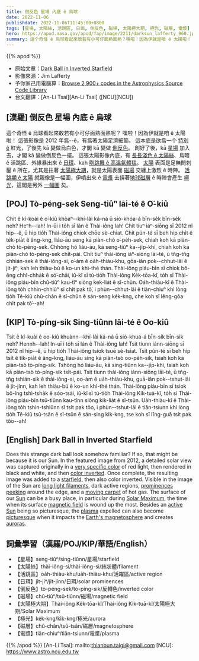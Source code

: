 ```yaml
---
title: 倒反色 星場 內底 ê 烏球
date: 2022-11-06
publishdate: 2022-11-06T11:45:00+0800
tags: [星場, 太陽絲, 活跳區, 日珥, 倒反色, 磁場, 太陽極大期, 極光, 磁層, 電漿]
hero: https://apod.nasa.gov/apod/fap/image/2211/darksun_lafferty_960.jpg
summary: 這个奇怪 ê 烏球看起來敢若有小可仔面熟面熟？嘿啦！因為伊就是咱 ê 太陽啦！
---
```


{{% apod %}}

- 原始文章：[Dark Ball in Inverted Starfield](https://apod.nasa.gov/apod/ap221106.html)
- 影像來源：Jim Lafferty 
- 予你家己用電腦算：[Browse 2,900+ codes in the Astrophysics Source Code Library](http://ascl.net/)
- 台文翻譯：[An-Li Tsai][An-Li Tsai] ([NCU][NCU])

## [漢羅] 倒反色 星場 內底 ê 烏球
這个奇怪 ê 烏球看起來敢若有小可仔面熟面熟呢？
嘿啦！因為伊就是咱 ê 太陽啦！
這張影像是 2012 年翕--ê，有翕著太陽足濟細節。
這本底是欲翕一个 [特別 ê][very specific color] 紅光，了後先 kā 變做烏白色，才閣 kā 變做 [倒反色][color inverted]。
創好了後，kā [星場][starfield t] 加入去，才閣 kā 變做倒反色一擺。
這張太陽影像內底，有 [長長淺色 ê 太陽絲][long light filaments t]、烏暗 ê 活跳區、外緣暴出來 ê [日珥][prominences peeking t]、kah [咧跳舞 ê 高溫氣體毯][moving carpet t]。
[太陽][Sun] 表面是足無閒刺鑿 ê 所在，尤其是拄著 [太陽極大期][Solar Maximum]，就是太陽表面 [磁場][magnetic field] 交纏上激烈 ê 時陣。
[活跳期 ê 太陽][active Sun] 就親像是一幅圖，伊噴出來 ê [電漿][plasma] 去挵著[地球磁層][Earth's magnetosphere] ê 時陣會產生 [極光][auroras]，這閣是另外 [一幅圖][picturesque] 矣。



## [POJ] Tò-péng-sek Seng-tiûⁿ lāi-té ê O͘-kiû
Chit ê kî-koài ê o͘-kiû khòaⁿ--khí-lâi ká-ná ū sió-khóa-á bīn-se̍k bīn-se̍k neh?
Heⁿh--lah! In-ūi i to̍h sī lán ê Thài-iông lah!
Chit tiuⁿ iáⁿ-siōng sī 2012 nî hip--ê, ū hip tio̍h Thài-iông chiok chōe sè-chiat.
Chit pún-té sī beh hip chi̍t ê te̍k-pia̍t ê âng-kng, liáu-āu seng kā piàn-chò o͘-pe̍h-sek, chiah koh kā piàn-chò tò-péng-sek.
Chhòng hó liáu-āu, kā seng-tiûⁿ ka--ji̍p-khì, chiah koh kā piàn-chò tò-péng-sek chi̍t-pái.
Chit tiuⁿ thài-iông iáⁿ-siōng lāi-té, ū tn̂g-tn̂g chhián-sek ê thài-iông-si, o͘-àm ê oa̍h-thiàu-khu, gōa-iân pok--chhut-lâi ê ji̍t-jíⁿ, kah leh thiàu-bú ê ko-un khì-thé thán.
Thài-iông piáu-bīn sī chiok bô-êng chhì-chha̍k ê só͘-chāi, iû-kî sī tú-tio̍h Thài-iông Ke̍k-tōa-kî, to̍h sī Thài-iông piáu-bīn chû-tiûⁿ kau-tîⁿ siōng kek-lia̍t ê sî-chūn.
Oa̍h-thiàu-kî ê Thài-iông to̍h chhin-chhiūⁿ sī chi̍t pak tô͘, i phùn--chhut-lâi ê tiān-chiuⁿ khì lòng tio̍h Tē-kiû chû-chân ê sî-chūn ē sán-seng ke̍k-kng,  che koh sī lēng-gōa chi̍t pak tô͘--ah!


## [KIP] Tò-píng-sik Sing-tiûnn lāi-té ê Oo-kiû
Tsit ê kî-kuài ê oo-kiû khuànn--khí-lâi ká-ná ū sió-khuá-á bīn-si̍k bīn-si̍k neh?
Hennh--lah! In-uī i to̍h sī lán ê Thài-iông lah!
Tsit tiunn iánn-siōng sī 2012 nî hip--ê, ū hip tio̍h Thài-iông tsiok tsuē sè-tsiat.
Tsit pún-té sī beh hip tsi̍t ê ti̍k-pia̍t ê âng-kng, liáu-āu sing kā piàn-tsò oo-pe̍h-sik, tsiah koh kā piàn-tsò tò-píng-sik.
Tshòng hó liáu-āu, kā sing-tiûnn ka--ji̍p-khì, tsiah koh kā piàn-tsò tò-píng-sik tsi̍t-pái.
Tsit tiunn thài-iông iánn-siōng lāi-té, ū tn̂g-tn̂g tshián-sik ê thài-iông-si, oo-àm ê ua̍h-thiàu-khu, guā-iân pok--tshut-lâi ê ji̍t-jínn, kah leh thiàu-bú ê ko-un khì-thé thán.
Thài-iông piáu-bīn sī tsiok bô-îng tshì-tsha̍k ê sóo-tsāi, iû-kî sī tú-tio̍h Thài-iông Ki̍k-tuā-kî, to̍h sī Thài-iông piáu-bīn tsû-tiûnn kau-tînn siōng kik-lia̍t ê sî-tsūn.
Ua̍h-thiàu-kî ê Thài-iông to̍h tshin-tshiūnn sī tsi̍t pak tôo, i phùn--tshut-lâi ê tiān-tsiunn khì lòng tio̍h Tē-kiû tsû-tsân ê sî-tsūn ē sán-sing ki̍k-kng,  tse koh sī līng-guā tsi̍t pak tôo--ah!

## [English] Dark Ball in Inverted Starfield
Does this strange dark ball look somehow familiar?
If so, that might be because it is our Sun.
In the featured image from 2012, a detailed solar view was captured originally in a [very specific color][very specific color] of red light, then rendered in black and white, and then [color inverted][color inverted].
Once complete, the resulting image was added to a [starfield][starfield e], then also color inverted.
Visible in the image of the Sun are [long light filaments][long light filaments e], dark active regions, [prominences peeking][prominences peeking e] around the edge, and a [moving carpet][moving carpet e] of hot gas.
The surface of our [Sun][Sun] can be a busy place, in particular during [Solar Maximum][Solar Maximum], the time when its surface [magnetic field][magnetic field] is wound up the most.
Besides an [active Sun][active Sun] being so picturesque, the [plasma][plasma] expelled can also become [picturesque][picturesque] when it impacts the [Earth's magnetosphere][Earth's magnetosphere] and creates [auroras][auroras].


## 詞彙學習（漢羅/POJ/KIP/華語/English）
- 【星場】seng-tiûⁿ/sing-tiûnn/星場/starfield
- 【太陽絲】thài-iông-si/thài-iông-si/絲狀體/filament
- 【活跳區】oa̍h-thiàu-khu/ua̍h-thiàu-khu/活躍區/active region
- 【日珥】ji̍t-jíⁿ/ji̍t-jínn/日珥/solar prominences
- 【倒反色】tò-péng-sek/tò-píng-sik/反轉色/inverted color
- 【磁場】chû-tiûⁿ/tsû-tiûnn/磁場/magnetic field
- 【太陽極大期】Thài-iông Ke̍k-tōa-kî/Thài-iông Ki̍k-tuā-kî/太陽極大期/Solar Maximum
- 【極光】ke̍k-kng/ki̍k-kng/極光/aurora
- 【磁層】chû-chân/tsû-tsân/磁層/magnetosphere
- 【電漿】tiān-chiuⁿ/tiān-tsiunn/電漿/plasma


{{% /apod %}}
[An-Li Tsai]: mailto:thianbun.taigi@gmail.com
[NCU]: https://www.astro.ncu.edu.tw

[copyright]: https://apod.nasa.gov/apod/fap/lib/about_apod.html#srapply
[License]: https://creativecommons.org/licenses/by/2.0/

[very specific color]:https://en.wikipedia.org/wiki/Hydrogen_alpha
[color inverted]:http://img09.deviantart.net/4514/i/2013/361/b/5/black_kitten___colour_invert_drawing_by_naiengele-d6zmjsh.jpg
[starfield e]:https://apod.nasa.gov/apod/ap211124.html
[starfield t]:https://apod.tw/daily/20211124/
[long light filaments e]:https://apod.nasa.gov/apod/ap220913.html
[long light filaments t]:https://apod.tw/daily/20220913/
[prominences peeking e]:https://apod.nasa.gov/apod/ap220216.html
[prominences peeking t]:https://apod.tw/daily/20220216/
[moving carpet e]:https://apod.nasa.gov/apod/ap221102.html
[moving carpet t]:https://apod.tw/daily/20221102/
[Sun]:https://spaceplace.nasa.gov/all-about-the-sun/en/
[Solar Maximum]:https://science.nasa.gov/science-news/science-at-nasa/2012/20jul_tasteofsolarmax/
[magnetic field]:https://solar-center.stanford.edu/magnetism/magneticfields.html
[active Sun]:https://apod.nasa.gov/apod/ap141022.html
[plasma]:https://en.wikipedia.org/wiki/Plasma_%28physics%29
[picturesque]:https://www.chelmsfordma.gov/ImageRepository/Document?documentID=9965
[Earth's magnetosphere]:https://science.nasa.gov/heliophysics/focus-areas/magnetosphere-ionosphere
[auroras]:https://apod.nasa.gov/apod/ap201109.html



